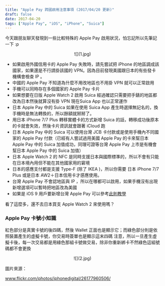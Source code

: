 ```yaml
---
title: "Apple Pay 跨國啟用注意事項 (2017/04/20 更新)"
draft: false
date: 2017-04-20
tags: ["Apple Pay", "iOS", "iPhone", "Suica"]
---
```



今天跟朋友聊天發現到一些比較特殊的 Apple Pay 啟用狀況，怕忘記所以先筆記一下 :p

<center>
![](1.jpg)
</center>

<!--more-->

* 如果啟用外國信用卡的 Apple Pay 失敗時，請先嘗試把 iPhone 的地區調成該國家，如果還是不行請掛該國的 VPN。因為目前發現美國跟日本的有些發卡機構會檢查 IP 。
* 中國的 Apple Pay 不知道為什麼不用改地區也不用掛 VPN 就可以正常啟用
* 手機可以同時存在多個國家的 Apple Pay 卡片
* 如果想要在日版 Apple Watch 2 啟用 Suica 經過確認只需要把手錶的地區都改為日本然後就算沒有掛 VPN 現在Suica App 也以正常運作
* 日本 Apple Pay 中的 Suica 如果在使用 Suica App 產生時選擇無記名的，換手機時是無法轉換的，所以餘額就掰掰了。
* 用日本 iPhone 7/7 Plus 轉移實體卡的方式新增 Suica 的話，轉移成功後原本的卡就會失效，然後卡片資訊就會跟著 iCloud 跑
* 日本 Apple Pay 中的 Suica 可以使用台灣 JCB 卡付款或是使用手機內不同國家的 Apple Pay 付款（已經有人嘗試過用美國 Apple Pay 的卡來幫日本  Apple Pay 中的 Suica 加值成功，同理可證等台灣 Apple Pay 上市是有機會幫日本 Apple Pay 中的 Suica 加值）
* 日本 Apple Watch 2 的 NFC 是同時支援日本與國際標準的，所以不會有只能在日本境內用但不能在其他國家用的窘境
* 日本的感應支付都是支援 Type-F (除了 IKEA )，所以你需要 日本 iPhone 7/7 Plus 或是日本 AW2＋日本信用卡才感應使用。
* 台灣 Apple Pay 不會認地區與 IP ，所以在哪都可以啟用，如果手機沒有出現新增選項可以暫時把地區改為美國
* 如果是 iOS 9 用戶要新增台灣 Apple Pay 可以參考[此則教學](https://note.hy31.net/?p=295)


看了這麼多，還不去日本買支 Apple Watch 2 來使用嗎？


### Apple Pay 卡號小知識

紅色部分是真實卡號的後四碼，然後 Wallet 正面也是顯示它；而綠色部分則是依照裝置產生的虛擬卡號，你交易時簽單也是顯示這末四碼
注意，所以一旦產生虛擬卡後，每一次交易都是用綠色那組卡號做交易，除非你重新綁卡不然綠色這組號碼都不會更換

<center>
![](2.jpg)
</center>


圖片來源：

www.flickr.com/photos/iphonedigital/26177960506/



